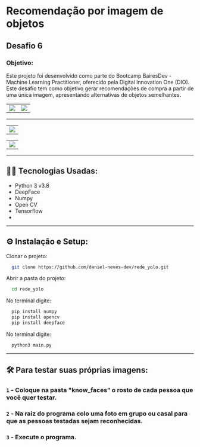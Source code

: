 <h1>Recomendação por imagem de objetos</h1>

<h2>Desafio 6</h2>

<h3>Objetivo:</h3>
<p>Este projeto foi desenvolvido como parte do Bootcamp BairesDev - Machine Learning Practitioner, oferecido pela Digital Innovation One (DIO). 
  Este desafio tem como objetivo gerar recomendações de compra a partir de uma única imagem, apresentando alternativas de objetos semelhantes.</p>
  
<table>
  <tr>
    <td ><img src="https://github.com/user-attachments/assets/cd4c35cd-8847-4fcf-b3fd-a300bdad8b37"></td>
    <td ><img src="https://github.com/user-attachments/assets/089d0da3-6a39-4d19-8698-56889004dfe5"></td>
  </tr>
</table>

-------------------------------------------------------------------------------------------------------------

<table>
  <tr>
    <td valign="top"><img src="https://github.com/user-attachments/assets/4a2b603f-1013-4405-ba74-a095c309e2a1"></td>
  </tr>
</table>

<table>
  <tr>
    <td valign="top"><img src="https://github.com/user-attachments/assets/448bd7e3-6218-4389-92d8-55a2542f5adf"></td>
  </tr>
</table>

-------------------------------------------------------------------------------------------------------------

## 👨‍💻 Tecnologias Usadas:
- Python 3 v3.8
- DeepFace
- Numpy
- Open CV
- Tensorflow
- 

-----------------------------------------------------------
## ⚙  Instalação e Setup:

Clonar o projeto:

```bash
  git clone https://github.com/daniel-neves-dev/rede_yolo.git
```

Abrir a pasta do projeto:

```bash
  cd rede_yolo
```

No terminal digite:

```bash
  pip install numpy
  pip install opencv
  pip install deepface
```

No terminal digite:

```bash
  python3 main.py
```

-----------------------------------------------------------
## 🛠 Para testar suas próprias imagens:
### `1` - Coloque na pasta "know_faces" o rosto de cada pessoa que você quer testar.
### `2` - Na raiz do programa colo uma foto em grupo ou casal para que as pessoas testadas sejam reconhecidas.
### `3` - Execute o programa.
